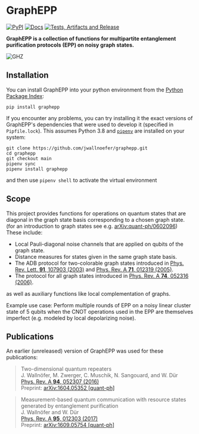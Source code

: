 # GraphEPP

[![PyPI](http://img.shields.io/pypi/v/graphepp.svg)](https://pypi.python.org/pypi/graphepp)
[![Docs](https://readthedocs.org/projects/graphepp/badge/?version=latest)](https://graphepp.readthedocs.io)
[![Tests, Artifacts and Release](https://github.com/jwallnoefer/graphepp/actions/workflows/ci.yaml/badge.svg?branch=main)](https://github.com/jwallnoefer/graphepp/actions/workflows/ci.yaml)

**GraphEPP is a collection of functions for multipartite entanglement
purification protocols (EPP) on noisy graph states.**

![GHZ](https://user-images.githubusercontent.com/11145016/114246620-59c11380-9993-11eb-9b38-abd067d2363f.png)

## Installation

You can install GraphEPP into your python environment from the
[Python Package Index](https://pypi.org/project/graphepp/):

```
pip install graphepp
```

If you encounter any problems, you can try installing it the exact versions of
GraphEPP's dependencies that were used to develop it
(specified in `Pipfile.lock`). This assumes Python 3.8 and
[`pipenv`](https://github.com/pypa/pipenv) are installed on your system:

```
git clone https://github.com/jwallnoefer/graphepp.git
cd graphepp
git checkout main
pipenv sync
pipenv install graphepp
```
and then use `pipenv shell` to activate the virtual environment

## Scope

This project provides functions for operations on quantum states that are
diagonal in the graph state basis corresponding to a chosen graph state.
(for an introduction to graph states see e.g. [arXiv:quant-ph/0602096](https://arxiv.org/abs/quant-ph/0602096))
These include:

* Local Pauli-diagonal noise channels that are applied on qubits of the graph state.
* Distance measures for states given in the same graph state basis.
* The ADB protocol for two-colorable graph states introduced in [Phys. Rev. Lett. **91**, 107903 (2003)](https://doi.org/10.1103/PhysRevLett.91.107903) and [Phys. Rev. A **71**, 012319 (2005)](https://doi.org/10.1103/PhysRevA.71.012319).
* The protocol for all graph states introduced in [Phys. Rev. A **74**, 052316 (2006)](https://doi.org/10.1103/PhysRevA.74.052316).

as well as auxiliary functions like local complementation of graphs.

Example use case: Perform multiple rounds of EPP on a noisy linear cluster state
of 5 qubits when the CNOT operations used in the EPP are themselves imperfect
(e.g. modeled by local depolarizing noise).


## Publications
An earlier (unreleased) version of GraphEPP was used for these publications:

> Two-dimensional quantum repeaters <br>
> J. Wallnöfer, M. Zwerger, C. Muschik, N. Sangouard, and W. Dür <br>
> [Phys. Rev. A **94**, 052307 (2016)](https://doi.org/10.1103/PhysRevA.94.052307) <br>
> Preprint: [arXiv:1604.05352 \[quant-ph\]](https://arxiv.org/abs/1604.05352)

> Measurement-based quantum communication with resource states generated by entanglement purification <br>
> J. Wallnöfer and W. Dür <br>
> [Phys. Rev. A **95**, 012303 (2017)](https://doi.org/10.1103/PhysRevA.95.012303) <br>
> Preprint: [arXiv:1609.05754 \[quant-ph\]](https://arxiv.org/abs/1609.05754)
